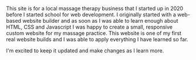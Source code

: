 This site is for a local massage therapy business that I started up in 2020 before I started school for web development.
I originally started with a web-based website builder and as soon as I was able to learn enough about HTML, CSS and Javascript I was happy to create a small, responsive custom website for my massage practice.
This website is one of my first real website builds and I was able to apply everything I have learned so far.

I'm excited to keep it updated and make changes as I learn more.

